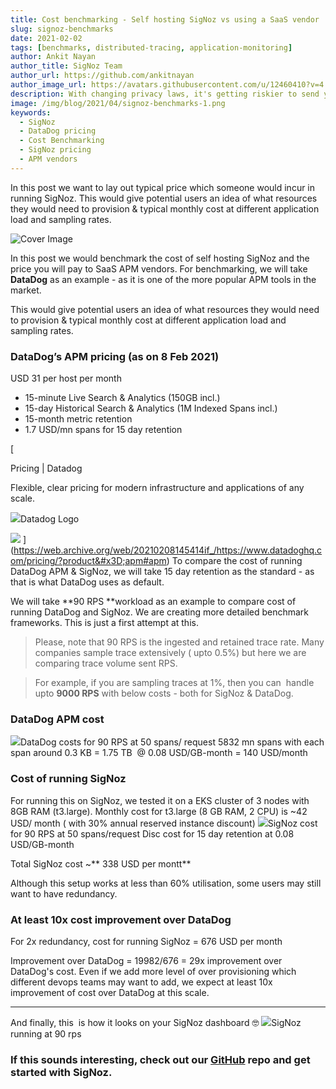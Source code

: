 ```yaml
---
title: Cost benchmarking - Self hosting SigNoz vs using a SaaS vendor
slug: signoz-benchmarks
date: 2021-02-02
tags: [benchmarks, distributed-tracing, application-monitoring]
author: Ankit Nayan
author_title: SigNoz Team
author_url: https://github.com/ankitnayan
author_image_url: https://avatars.githubusercontent.com/u/12460410?v=4
description: With changing privacy laws, it's getting riskier to send your data to third party SaaS vendors. In the observability domain, traces and logs are something which you don't want to send outside. Let's find out why self-hosted software solutions are replacing SaaS providers now.
image: /img/blog/2021/04/signoz-benchmarks-1.png
keywords:
  - SigNoz
  - DataDog pricing
  - Cost Benchmarking
  - SigNoz pricing
  - APM vendors
---
```


In this post we want to lay out typical price which someone would incur in running SigNoz. This would give potential users an idea of what resources they would need to provision & typical monthly cost at different application load and sampling rates.

<!--truncate-->

![Cover Image](/img/blog/2021/04/signoz-benchmarks-1.png)

In this post we would benchmark the cost of self hosting SigNoz and the price you will pay to SaaS APM vendors. For benchmarking, we will take **DataDog** as an example - as it is one of the more popular APM tools in the market.

This would give potential users an idea of what resources they would need to provision & typical monthly cost at different application load and sampling rates.

### DataDog’s APM pricing (as on 8 Feb 2021)

USD 31 per host per month

- 15-minute Live Search & Analytics (150GB incl.)
- 15-day Historical Search & Analytics (1M Indexed Spans incl.)
- 15-month metric retention
- 1.7 USD/mn spans for 15 day retention

[

Pricing | Datadog

Flexible, clear pricing for modern infrastructure and applications of any scale.

![](https://web.archive.org/web/20210208145414im_/https://imgix.datadoghq.com/img/favicons/apple-touch-icon.png)Datadog Logo

![](https://web.archive.org/web/20210208145414im_/https://imgix.datadoghq.com/img/navbar/menu/features.svg)
](https://web.archive.org/web/20210208145414if_/https://www.datadoghq.com/pricing/?product&#x3D;apm#apm)
To compare the cost of running DataDog APM & SigNoz, we will take 15 day retention as the standard - as that is what DataDog uses as default.

We will take **90 RPS **workload as an example to compare cost of running DataDog and SigNoz. We are creating more detailed benchmark frameworks. This is just a first attempt at this.

> Please, note that 90 RPS is the ingested and retained trace rate. Many companies sample trace extensively ( upto 0.5%) but here we are comparing trace volume sent RPS.

> For example, if you are sampling traces at 1%, then you can  handle upto **9000 RPS** with below costs - both for SigNoz & DataDog.

### DataDog APM cost

![](/img/blog/2021/02/datadog-cost-90rps.jpg)DataDog costs for 90 RPS at 50 spans/ request
5832 mn spans with each span around 0.3 KB = 1.75 TB  @ 0.08 USD/GB-month = 140 USD/month

### Cost of running SigNoz

For running this on SigNoz, we tested it on a EKS cluster of 3 nodes with 8GB RAM (t3.large). Monthly cost for t3.large (8 GB RAM, 2 CPU) is ~42 USD/ month ( with 30% annual reserved instance discount)
![](/img/blog/2021/02/signoz-cost-90rps-1.jpg)SigNoz cost for 90 RPS at 50 spans/request
Disc cost for 15 day retention at 0.08 USD/GB-month

Total SigNoz cost ~** 338 USD per montt**

Although this setup works at less than 60% utilisation, some users may still want to have redundancy.

### At least 10x cost improvement over DataDog

For 2x redundancy, cost for running SigNoz = 676 USD per month

Improvement over DataDog = 19982/676 = 29x improvement over DataDog's cost. Even if we add more level of over provisioning which different devops teams may want to add, we expect at least 10x improvement of cost over DataDog at this scale.

---

And finally, this  is how it looks on your SigNoz dashboard 🤓
![](/img/blog/2021/02/signoz-dashboard-90rps.jpeg)SigNoz running at 90 rps

### If this sounds interesting, check out our [GitHub](https://github.com/SigNoz/signoz) repo and get started with SigNoz.

